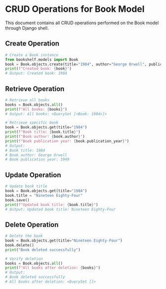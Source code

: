 # CRUD Operations for Book Model

This document contains all CRUD operations performed on the Book model through Django shell.

## Create Operation
```python
# Create a Book instance
from bookshelf.models import Book
book = Book.objects.create(title="1984", author="George Orwell", publication_year=1949)
print(f"Created book: {book}")
# Output: Created book: 1984
```

## Retrieve Operation
```python
# Retrieve all books
books = Book.objects.all()
print(f"All books: {books}")
# Output: All books: <QuerySet [<Book: 1984>]>

# Retrieve specific book
book = Book.objects.get(title="1984")
print(f"Book title: {book.title}")
print(f"Book author: {book.author}")
print(f"Book publication year: {book.publication_year}")
# Output: 
# Book title: 1984
# Book author: George Orwell
# Book publication year: 1949
```

## Update Operation
```python
# Update book title
book = Book.objects.get(title="1984")
book.title = "Nineteen Eighty-Four"
book.save()
print(f"Updated book title: {book.title}")
# Output: Updated book title: Nineteen Eighty-Four
```

## Delete Operation
```python
# Delete the book
book = Book.objects.get(title="Nineteen Eighty-Four")
book.delete()
print("Book deleted successfully")

# Verify deletion
books = Book.objects.all()
print(f"All books after deletion: {books}")
# Output: 
# Book deleted successfully
# All books after deletion: <QuerySet []>
```
